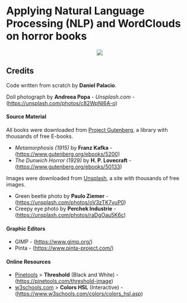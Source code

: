 # Applying Natural Language Processing (NLP) and WordClouds on horror books

<p align="center"> 
<img src="https://images.unsplash.com/photo-1467103789230-f91a5ff8048a?ixlib=rb-1.2.1&ixid=eyJhcHBfaWQiOjEyMDd9&auto=format&fit=crop&w=750&q=80">
</p>

## Credits
Code written from scratch by **Daniel Palacio**.

Doll photograph by **Andreea Popa** - *Unsplash.com* - (https://unsplash.com/photos/c82WpNI6A-o)

#### Source Material
All books were downloaded from [Project Gutenberg](https://www.gutenberg.org/), a library with thousands of free E-books.
- *Metamorphosis (1915)* by **Franz Kafka** - (https://www.gutenberg.org/ebooks/5200)
- *The Dunwich Horror (1929)* by **H. P. Lovecraft** - (https://www.gutenberg.org/ebooks/50133)

Images were downloaded from [Unsplash](https://www.unsplash.com), a site with thousands of free images.
- Green beetle photo by **Paulo Ziemer** - (https://unsplash.com/photos/oV3zTK7vuP0)
- Creepy eye photo by **Perchek Industrie** - (https://unsplash.com/photos/raDgOau5K6c)

#### Graphic Editors
- GIMP - (https://www.gimp.org/)
- Pinta - (https://www.pinta-project.com/)

#### Online Resources
- [Pinetools](https://pinetools.com/) > **Threshold** (Black and White) - (https://pinetools.com/threshold-image)
- [w3schools.com](https://www.w3schools.com/) > **Colors HSL** (Interactive) - (https://www.w3schools.com/colors/colors_hsl.asp)
